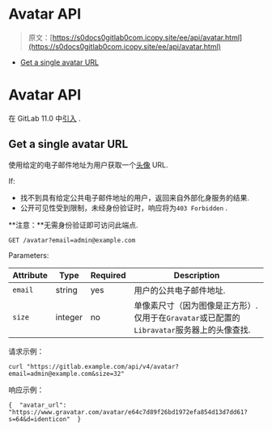 # Avatar API

> 原文：[https://s0docs0gitlab0com.icopy.site/ee/api/avatar.html](https://s0docs0gitlab0com.icopy.site/ee/api/avatar.html)

*   [Get a single avatar URL](#get-a-single-avatar-url)

# Avatar API[](#avatar-api "Permalink")

在 GitLab 11.0 中[引入](https://gitlab.com/gitlab-org/gitlab-foss/-/merge_requests/19121) .

## Get a single avatar URL[](#get-a-single-avatar-url "Permalink")

使用给定的电子邮件地址为用户获取一个[头像](../user/profile/index.html#profile-settings) URL.

If:

*   找不到具有给定公共电子邮件地址的用户，返回来自外部化身服务的结果.
*   公开可见性受到限制，未经身份验证时，响应将为`403 Forbidden` .

**注意：**无需身份验证即可访问此端点.

```
GET /avatar?email=admin@example.com 
```

Parameters:

| Attribute | Type | Required | Description |
| --- | --- | --- | --- |
| `email` | string | yes | 用户的公共电子邮件地址. |
| `size` | integer | no | 单像素尺寸（因为图像是正方形）. 仅用于在`Gravatar`或已配置的`Libravatar`服务器上的头像查找. |

请求示例：

```
curl "https://gitlab.example.com/api/v4/avatar?email=admin@example.com&size=32" 
```

响应示例：

```
{  "avatar_url":  "https://www.gravatar.com/avatar/e64c7d89f26bd1972efa854d13d7dd61?s=64&d=identicon"  } 
```